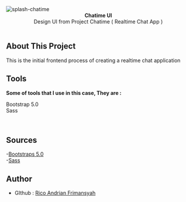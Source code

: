 <img src="https://i.ibb.co/bzNZCG6/splash-chatime.png" alt="splash-chatime" border="0">

<br />

<div align="center"><strong>Chatime UI</strong></div>
<div align="center">Design UI from Project Chatime ( Realtime Chat App )</div>
<br />

## About This Project
<div>This is the initial frontend process of creating a realtime chat application</div>

## Tools
<div><strong>Some of tools that I use in this case, They are : </strong></div>

<dl>
  <dt>Bootstrap 5.0</dt>
 
  <dt>Sass</dt>
 
</dl>
 
 <br />

## Sources

-<a href='https://getbootstrap.com/docs/5.0/getting-started'>Bootstraps 5.0</a><br />
-<a href='https://sass-lang.com/'>Sass</a><br />

## Author
- GIthub : <a href='https://github.com/rpetzandrian'>Rico Andrian Frimansyah</a>
